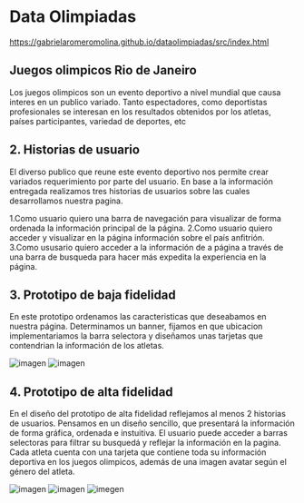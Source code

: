 # Data Olimpiadas

https://gabrielaromeromolina.github.io/dataolimpiadas/src/index.html

## Juegos olimpicos Rio de Janeiro
Los juegos olimpicos son un evento deportivo a nivel mundial que causa interes en un publico variado. Tanto espectadores, como deportistas profesionales se interesan en los resultados obtenidos por los atletas, países participantes, variedad de deportes, etc

## 2. Historias de usuario

El diverso publico que reune este evento deportivo nos permite crear variados requerimiento por parte del usuario. En base a la información entregada realizamos tres historias de usuarios sobre las cuales desarrollamos nuestra pagina. 

1.Como usuario quiero una barra de navegación para visualizar de forma ordenada la información principal de la página.
2.Como usuario quiero acceder y visualizar en la página información sobre el país anfitrión. 
3.Como ususario quiero acceder a la información de a página a través de una barra de busqueda para hacer más expedita la experiencia en la página.

## 3. Prototipo de baja fidelidad

En este prototipo ordenamos las caracteristicas que deseabamos en nuestra página. Determinamos un banner, fijamos en que ubicacion implementariamos la barra selectora y diseñamos unas tarjetas que contendrian la información de los atletas. 

![imagen](p_bajaFidelidad.jpeg)
![imagen](p_bajaFidelidad.jpeg)

## 4. Prototipo de alta fidelidad

En el diseño del prototipo de alta fidelidad reflejamos al menos 2 historias de usuarios. Pensamos en un diseño sencillo, que presentará la información de forma gráfica, ordenada e instuitiva. El usuario puede acceder a barras selectoras para filtrar su busquedá y reflejar la información en la pagina. Cada atleta cuenta con una tarjeta que contiene toda su información deportiva en los juegos olimpicos, además de una imagen avatar según el género del atleta. 

![imagen](prototipoFigma.PNG)
![imagen](prototipoFigma2.PNG)
![imegen](protoripo2.png)

